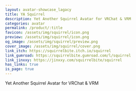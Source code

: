 ```yaml
---
layout: avatar-showcase_lagacy
title: YA Squirrel
description: Yet Another Squirrel Avatar for VRChat & VRM
categories: avatar
permalink: /product/:title
favicon: /assets/img/squirrel/icon.png
preview: /assets/img/squirrel/icon.png
og_image: /assets/img/squirrel/preview.png
cover_image: /assets/img/squirrel/cover.png
link_itch: https://squirrelbite.itch.io/squirrel
link_gumroad: https://squirrelbite.gumroad.com/l/squirrel
link_jinxxy: https://jinxxy.com/squirrelbite/squirrel
has_links: true
is_page: true
---
```

Yet Another Squirrel Avatar for VRChat & VRM